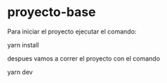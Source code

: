 # proyecto-base
Para iniciar el proyecto ejecutar el comando:

yarn install

despues vamos a correr el proyecto con el comando 

yarn dev 
